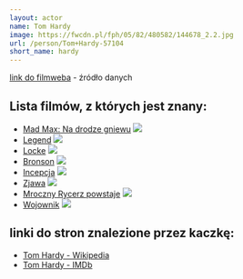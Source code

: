 ```yaml
---
layout: actor
name: Tom Hardy
image: https://fwcdn.pl/fph/05/82/480582/144678_2.2.jpg
url: /person/Tom+Hardy-57104
short_name: hardy
---
```

[link do filmweba](https://www.filmweb.pl/person/Tom+Hardy-57104) - źródło danych

## Lista filmów, z których jest znany:
- [Mad Max: Na drodze gniewu](https://www.filmweb.pl/film/Mad+Max%3A+Na+drodze+gniewu-2015-95747)
![](https://fwcdn.pl/fpo/57/47/95747/7747724_1.7.webp)
- [Legend](https://www.filmweb.pl/film/Legend-2015-714269)
![](https://fwcdn.pl/fpo/42/69/714269/7698699_1.7.webp)
- [Locke](https://www.filmweb.pl/film/Locke-2013-680642)
![](https://fwcdn.pl/fpo/06/42/680642/7601697_1.7.webp)
- [Bronson](https://www.filmweb.pl/film/Bronson-2008-480582)
![](https://fwcdn.pl/fpo/05/82/480582/7242423_2.7.webp)
- [Incepcja](https://www.filmweb.pl/film/Incepcja-2010-500891)
![](https://fwcdn.pl/fpo/08/91/500891/7354571_1.7.webp)
- [Zjawa](https://www.filmweb.pl/film/Zjawa-2015-586583)
![](https://fwcdn.pl/fpo/65/83/586583/7722530_2.7.webp)
- [Mroczny Rycerz powstaje](https://www.filmweb.pl/film/Mroczny+Rycerz+powstaje-2012-506756)
![](https://fwcdn.pl/fpo/67/56/506756/7476576_1.7.webp)
- [Wojownik](https://www.filmweb.pl/film/Wojownik-2011-499338)
![](https://fwcdn.pl/fpo/93/38/499338/7431453_1.7.webp)


## linki do stron znalezione przez kaczkę:
- [Tom Hardy - Wikipedia](https://en.wikipedia.org/wiki/Tom_Hardy)
- [Tom Hardy - IMDb](https://www.imdb.com/name/nm0362766/)
